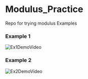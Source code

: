 # Modulus_Practice
Repo for trying modulus Examples

### Example 1

![Ex1DemoVideo](https://github.com/user-attachments/assets/fd183da1-802e-4ac3-b6f2-90cb1feac040)

### Example 2

![Ex2DemoVideo](https://github.com/user-attachments/assets/57f68d92-4c2a-4874-b111-1cdfd26fb3d6)
